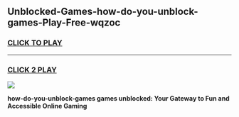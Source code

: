 
## Unblocked-Games-how-do-you-unblock-games-Play-Free-wqzoc
<h3>
<a href="https://premium76.site?title=how-do-you-unblock-games&ref=20A">CLICK TO PLAY</a></h3>
<hr>

<h3>
<a href="https://premium76.site?title=how-do-you-unblock-games&ref=20A">CLICK 2 PLAY</a>
  
</h3>

<a href="https://premium76.site?title=how-do-you-unblock-games&ref=20A"><img src="https://clearcache.store/games.png"></a>


**how-do-you-unblock-games games unblocked: Your Gateway to Fun and Accessible Online Gaming**
